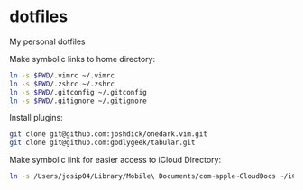 # dotfiles

My personal dotfiles

Make symbolic links to home directory:

```bash
ln -s $PWD/.vimrc ~/.vimrc
ln -s $PWD/.zshrc ~/.zshrc
ln -s $PWD/.gitconfig ~/.gitconfig
ln -s $PWD/.gitignore ~/.gitignore
```

Install plugins:

```bash
git clone git@github.com:joshdick/onedark.vim.git
git clone git@github.com:godlygeek/tabular.git
```


Make symbolic link for easier access to iCloud Directory:

```bash
ln -s /Users/josip04/Library/Mobile\ Documents/com~apple~CloudDocs ~/iCloud
```

